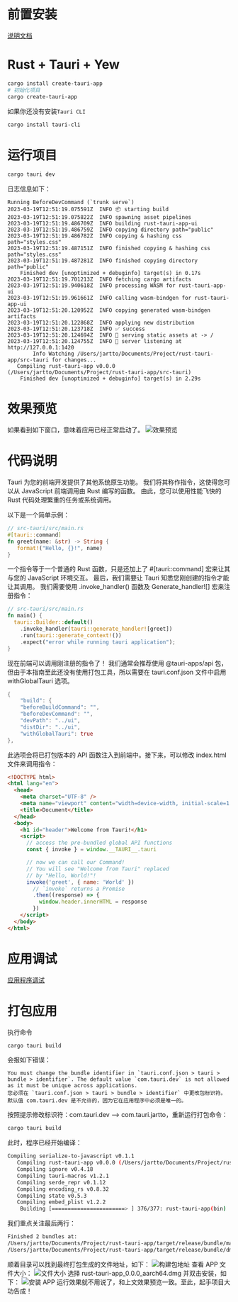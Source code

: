 # 前置安装
[说明文档](https://tauri.app/zh-cn/v1/guides/getting-started/prerequisites)
# Rust + Tauri + Yew
```bash
cargo install create-tauri-app
# 初始化项目
cargo create-tauri-app
```
如果你还没有安装`Tauri CLI`
```bash
cargo install tauri-cli
```
# 运行项目
```bash
cargo tauri dev
```
日志信息如下：
```
Running BeforeDevCommand (`trunk serve`)
2023-03-19T12:51:19.075591Z  INFO 📦 starting build
2023-03-19T12:51:19.075822Z  INFO spawning asset pipelines
2023-03-19T12:51:19.486709Z  INFO building rust-tauri-app-ui
2023-03-19T12:51:19.486759Z  INFO copying directory path="public"
2023-03-19T12:51:19.486782Z  INFO copying & hashing css path="styles.css"
2023-03-19T12:51:19.487151Z  INFO finished copying & hashing css path="styles.css"
2023-03-19T12:51:19.487281Z  INFO finished copying directory path="public"
    Finished dev [unoptimized + debuginfo] target(s) in 0.17s
2023-03-19T12:51:19.701213Z  INFO fetching cargo artifacts
2023-03-19T12:51:19.940618Z  INFO processing WASM for rust-tauri-app-ui
2023-03-19T12:51:19.961661Z  INFO calling wasm-bindgen for rust-tauri-app-ui
2023-03-19T12:51:20.120952Z  INFO copying generated wasm-bindgen artifacts
2023-03-19T12:51:20.122868Z  INFO applying new distribution
2023-03-19T12:51:20.123718Z  INFO ✅ success
2023-03-19T12:51:20.124694Z  INFO 📡 serving static assets at -> /
2023-03-19T12:51:20.124755Z  INFO 📡 server listening at http://127.0.0.1:1420
        Info Watching /Users/jartto/Documents/Project/rust-tauri-app/src-tauri for changes...
   Compiling rust-tauri-app v0.0.0 (/Users/jartto/Documents/Project/rust-tauri-app/src-tauri)
    Finished dev [unoptimized + debuginfo] target(s) in 2.29s
```
# 效果预览
如果看到如下窗口，意味着应用已经正常启动了。
![效果预览](https://raw.githubusercontent.com/chenfengyanyu/rust-tauri-demo/master/src-tauri/img/demo.png)

# 代码说明
Tauri 为您的前端开发提供了其他系统原生功能。 我们将其称作指令，这使得您可以从 JavaScript 前端调用由 Rust 编写的函数。 由此，您可以使用性能飞快的 Rust 代码处理繁重的任务或系统调用。

以下是一个简单示例：
```rust
// src-tauri/src/main.rs
#[tauri::command]
fn greet(name: &str) -> String {
   format!("Hello, {}!", name)
}
```
一个指令等于一个普通的 Rust 函数，只是还加上了 #[tauri::command] 宏来让其与您的 JavaScript 环境交互。
最后，我们需要让 Tauri 知悉您刚创建的指令才能让其调用。 我们需要使用 .invoke_handler() 函数及 Generate_handler![] 宏来注册指令：
```rust
// src-tauri/src/main.rs
fn main() {
  tauri::Builder::default()
    .invoke_handler(tauri::generate_handler![greet])
    .run(tauri::generate_context!())
    .expect("error while running tauri application");
}
```
现在前端可以调用刚注册的指令了！
我们通常会推荐使用 @tauri-apps/api 包，但由于本指南至此还没有使用打包工具，所以需要在 tauri.conf.json 文件中启用 withGlobalTauri 选项。
```rust
{
    "build": {
    "beforeBuildCommand": "",
    "beforeDevCommand": "",
    "devPath": "../ui",
    "distDir": "../ui",
    "withGlobalTauri": true
},
```
此选项会将已打包版本的 API 函数注入到前端中。接下来，可以修改 index.html 文件来调用指令：
```html
<!DOCTYPE html>
<html lang="en">
  <head>
    <meta charset="UTF-8" />
    <meta name="viewport" content="width=device-width, initial-scale=1.0" />
    <title>Document</title>
  </head>
  <body>
    <h1 id="header">Welcome from Tauri!</h1>
    <script>
      // access the pre-bundled global API functions
      const { invoke } = window.__TAURI__.tauri

      // now we can call our Command!
      // You will see "Welcome from Tauri" replaced
      // by "Hello, World!"!
      invoke('greet', { name: 'World' })
        // `invoke` returns a Promise
        .then((response) => {
          window.header.innerHTML = response
        })
    </script>
  </body>
</html>
```
# 应用调试
[应用程序调试](https://tauri.app/zh-cn/v1/guides/debugging/application)

# 打包应用
执行命令
```bash
cargo tauri build
```
会报如下错误：
```
You must change the bundle identifier in `tauri.conf.json > tauri > bundle > identifier`. The default value `com.tauri.dev` is not allowed as it must be unique across applications.
您必须在 `tauri.conf.json > tauri > bundle > identifier` 中更改包标识符。 默认值 com.tauri.dev 是不允许的，因为它在应用程序中必须是唯一的。
```
按照提示修改标识符：com.tauri.dev ——> com.tauri.jartto，重新运行打包命令：
```bash
cargo tauri build
```
此时，程序已经开始编译：
```bash
Compiling serialize-to-javascript v0.1.1
   Compiling rust-tauri-app v0.0.0 (/Users/jartto/Documents/Project/rust-tauri-app/src-tauri)
   Compiling ignore v0.4.18
   Compiling tauri-macros v1.2.1
   Compiling serde_repr v0.1.12
   Compiling encoding_rs v0.8.32
   Compiling state v0.5.3
   Compiling embed_plist v1.2.2
    Building [=======================> ] 376/377: rust-tauri-app(bin)
```
我们重点关注最后两行：
```bash
Finished 2 bundles at:
/Users/jartto/Documents/Project/rust-tauri-app/target/release/bundle/macos/rust-tauri-app.app
/Users/jartto/Documents/Project/rust-tauri-app/target/release/bundle/dmg/rust-tauri-app_0.0.0_aarch64.dmg
```
顺着目录可以找到最终打包生成的文件地址，如下：
![构建包地址](https://raw.githubusercontent.com/chenfengyanyu/rust-tauri-demo/master/src-tauri/img/dmginfo.png)
查看 APP 文件大小：
![文件大小](https://raw.githubusercontent.com/chenfengyanyu/rust-tauri-demo/master/src-tauri/img/size.png)
选择 rust-tauri-app_0.0.0_aarch64.dmg 并双击安装，如下：
![安装 APP](https://raw.githubusercontent.com/chenfengyanyu/rust-tauri-demo/master/src-tauri/img/setup.png)
运行效果就不用说了，和上文效果预览一致。至此，起手项目大功告成！